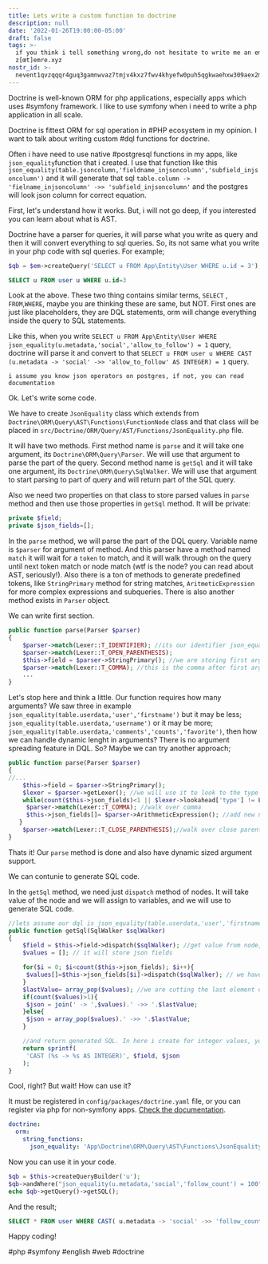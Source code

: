 ```yaml
---
title: Lets write a custom function to doctrine
description: null
date: '2022-01-26T19:00:00-05:00'
draft: false
tags: >-
  if you think i tell something wrong,do not hesitate to write me an email to
  z[œt]emre.xyz
nostr_id: >-
  nevent1qvzqqqr4guq3gamnwvaz7tmjv4kxz7fwv4khyefw0puh5qgkwaehxw309aex2mrp0yhxummnw3ezucnpdejqqgr7e65rkesttd525v000e0du5xj78v4kgu7kxqxzushxvcnm53t9gchjd93
---
```



Doctrine is well-known ORM for php applications, especially apps which uses #symfony framework. I like to use symfony when i need to write a php application in all scale. 

Doctrine is fittest ORM for sql operation in #PHP ecosystem in my opinion. I want to talk about writing custom #dql functions for doctrine.
<!--more-->
Often i have need to use native #postgresql functions in my apps, like `json_equality`function that i created. I use that function like this `json_equality(table.jsoncolumn,'fieldname_injsoncolumn','subfield_injsoncolumn')` and it will generate that sql `table.column -> 'fielname_injsoncolumn' ->> 'subfield_injsoncolumn'` and the postgres will look json column for correct equation. 

First, let's understand how it works. But, i will not go deep, if you interested you can learn about what is AST.

Doctrine have a parser for queries, it will parse what you write as query and then it will convert everything to sql queries. So, its not same what you write in your php code with sql queries. For example;

```php
$qb = $em->createQuery('SELECT u FROM App\Entity\User WHERE u.id = 3');
```
 
```sql
SELECT u FROM user u WHERE u.id=3
```

Look at the above. These two thing contains similar terms, `SELECT` , `FROM`,`WHERE`, maybe you are thinking these are same, but NOT. First ones are just like placeholders, they are DQL statements, orm will change everything inside the query to SQL statements. 

Like this, when you write `SELECT u FROM App\Entity\User WHERE json_equality(u.metadata,'social','allow_to_follow') = 1` query, doctrine will parse it and convert to that `SELECT u FROM user u WHERE CAST (u.metadata -> 'social' ->> 'allow_to_follow' AS INTEGER) = 1` query. 

	i assume you know json operators on postgres, if not, you can read documentation
	
Ok. Let's write some code. 

We have to create `JsonEquality` class which extends from `Doctrine\ORM\Query\AST\Functions\FunctionNode` class and that class will be placed in `src/Doctrine/ORM/Query/AST/Functions/JsonEquality.php` file. 

It will have two methods. First method name is `parse` and it will take one argument, its `Doctrine\ORM\Query\Parser`. We will use that argument to parse the part of the query. Second method name is `getSql` and it will take one argument, its `Doctrine\ORM\Query\SqlWalker`. We will use that argument to start parsing to part of query and will return part of the SQL query. 

Also we need two properties on that class to store parsed values in `parse` method and then use those properties in `getSql` method. It will be private:

``` php
private $field;
private $json_fields=[];
```

In the `parse` method, we will parse the part of the DQL query. Variable name is `$parser` for argument of method. And this parser have a method named `match` it will wait for a `token` to match, and it will walk through on the query until next token match or node match (wtf is the node? you can read about AST, seriously!). Also there is a ton of methods to generate predefined tokens, like `StringPrimary` method for string matches, `AritmeticExpression` for more complex expressions and subqueries. There is also another method exists in `Parser` object.

We can write first section. 

```php
public function parse(Parser $parser)
{
	$parser->match(Lexer::T_IDENTIFIER); //its our identifier json_equality
	$parser->match(Lexer::T_OPEN_PARENTHESIS);
	$this->field = $parser->StringPrimary(); //we are storing first argument of json_equality function as property. This is not the calue, its node of the first value. We will use that in getSql method.
	$parser->match(Lexer::T_COMMA); //this is the comma after first argument
	...
}
```

Let's stop here and think a little. Our function requires how many arguments? We saw three in example `json_equality(table.userdata,'user','firstname')` but it may be less; `json_equality(table.userdata,'username')` or it may be more; `json_equality(table.userdata,'comments','counts','favorite')`, then how we can handle dynamic lenght in arguments? There is no argument spreading feature in DQL. So? Maybe we can try another approach;

```php
public function parse(Parser $parser)
{
//...
	$this->field = $parser->StringPrimary();
	$lexer = $parser->getLexer(); //we will use it to look to the type of the current token
	while(count($this->json_fields)<1 || $lexer->lookahead['type'] != Lexer::T_CLOSE_PARENTHESIS) { //loop until reach the close paranthesis
     $parser->match(Lexer::T_COMMA); //walk over comma
     $this->json_fields[]= $parser->ArithmeticExpression(); //add new node to array property
   }
	$parser->match(Lexer::T_CLOSE_PARENTHESIS);//walk over close parenthesis and complete the parsing
}
```

Thats it! Our `parse` method is done and also have dynamic sized argument support.

We can contunie to generate SQL code.

In the `getSql` method, we need just `dispatch` method of nodes. It will take value of the node and we will assign to variables, and we will use to generate SQL code. 

```php
//lets assume our dql is json_equality(table.userdata,'user','firstname')
public function getSql(SqlWalker $sqlWalker)
{
	$field = $this->field->dispatch($sqlWalker); //get value from node, it will be table.userdata
	$values = []; // it will store json fields

	for($i = 0; $i<count($this->json_fields); $i++){
	 $values[]=$this->json_fields[$i]->dispatch($sqlWalker); // we have to dispatch all fields and push values to $values array
	}
	$lastValue= array_pop($values); //we are cutting the last element of the values array. We will use that just after ->> oparator, others will be use -> operator. 
	if(count($values)>1){
	 $json = join(' -> ',$values).' ->> '.$lastValue;
	}else{
	 $json = array_pop($values).' ->> '.$lastValue;
	}

	//and return generated SQL. In here i create for integer values, you can make it works for your needs. 
	return sprintf(
	 'CAST (%s -> %s AS INTEGER)', $field, $json
	);
}
```

Cool, right? But wait! How can use it? 

It must be registered in `config/packages/doctrine.yaml` file, or you can register via php for non-symfony apps. [Check the documentation](https://www.doctrine-project.org/projects/doctrine-orm/en/2.9/cookbook/dql-user-defined-functions.html#dql-user-defined-functions).

```yaml
doctrine:
  orm:
    string_functions:
	  json_equality: 'App\Doctrine\ORM\Query\AST\Functions\JsonEquality'
```

Now you can use it in your code. 

```php
$qb = $this->createQueryBuilder('u');
$qb->andWhere("json_equality(u.metadata,'social','follow_count') = 100");
echo $qb->getQuery()->getSQL();
```

And the result;

```sql
SELECT * FROM user WHERE CAST( u.metadata -> 'social' ->> 'follow_count' AS INTEGER) = 100;
```

Happy coding!

#php #symfony #english #web #doctrine 

